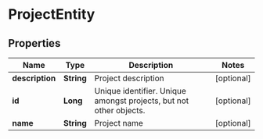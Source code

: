 
# ProjectEntity

## Properties
Name | Type | Description | Notes
------------ | ------------- | ------------- | -------------
**description** | **String** | Project description |  [optional]
**id** | **Long** | Unique identifier. Unique amongst projects, but not other objects. |  [optional]
**name** | **String** | Project name |  [optional]



